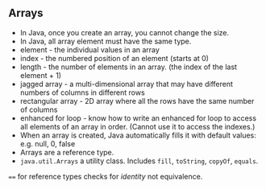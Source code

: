 ## Arrays
* In Java, once you create an array, you cannot change the size.
* In Java, all array element must have the same type.
* element - the individual values in an array
* index - the numbered position of an element (starts at 0)
* length - the number of elements in an array. (the index of the last element + 1)
* jagged array - a multi-dimensional array that may have different numbers of columns in different rows
* rectangular array - 2D array where all the rows have the same number of columns
* enhanced for loop - know how to write an enhanced for loop to access all elements of an array in order. (Cannot use it to access the indexes.)
* When an array is created, Java automatically fills it with default values: e.g. null, 0, false
* Arrays are a reference type.
* `java.util.Arrays` a utility class. Includes `fill`, `toString`, `copyOf`, `equals`.

`==` for reference types checks for *identity* not equivalence.